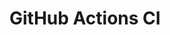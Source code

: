 # GitHub Actions CI





























































































































































































































































































































































































































































































































































































































































































































































































































































































































































































































































































































































































































































































































































































































































































































































